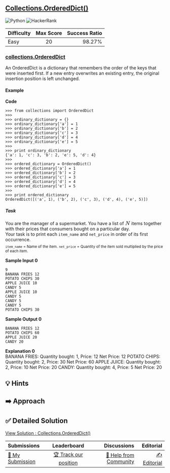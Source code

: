 ## [Collections.OrderedDict()](https://www.hackerrank.com/challenges/py-collections-ordereddict)

![Python](https://img.shields.io/badge/python-3670A0?style=for-the-badge&logo=python&logoColor=ffdd54) ![HackerRank](https://img.shields.io/badge/-Hackerrank-2EC866?style=for-the-badge&logo=HackerRank&logoColor=white)

| Difficulty | Max Score | Success Ratio |
| :--------- | :-------: | ------------: |
| Easy       |    20     |        98.27% |

### [collections.OrderedDict](https://docs.python.org/2/library/collections.html#ordereddict-objects)


An OrderedDict is a dictionary that remembers the order of the keys that were inserted first. If a new entry overwrites an existing entry, the original insertion position is left unchanged.

#### Example  

**Code**

```
>>> from collections import OrderedDict
>>> 
>>> ordinary_dictionary = {}
>>> ordinary_dictionary['a'] = 1
>>> ordinary_dictionary['b'] = 2
>>> ordinary_dictionary['c'] = 3
>>> ordinary_dictionary['d'] = 4
>>> ordinary_dictionary['e'] = 5
>>> 
>>> print ordinary_dictionary
{'a': 1, 'c': 3, 'b': 2, 'e': 5, 'd': 4}
>>> 
>>> ordered_dictionary = OrderedDict()
>>> ordered_dictionary['a'] = 1
>>> ordered_dictionary['b'] = 2
>>> ordered_dictionary['c'] = 3
>>> ordered_dictionary['d'] = 4
>>> ordered_dictionary['e'] = 5
>>> 
>>> print ordered_dictionary
OrderedDict([('a', 1), ('b', 2), ('c', 3), ('d', 4), ('e', 5)])

```  

##### Task
You are the manager of a supermarket.
You have a list of <span style="font-size: 100%; display: inline-block;" class="MathJax_SVG" id="MathJax-Element-1-Frame"><svg xmlns:xlink="http://www.w3.org/1999/xlink" width="2.064ex" height="2.176ex" style="vertical-align: -0.338ex;" viewBox="0 -791.3 888.5 936.9" role="img" focusable="false"><g stroke="currentColor" fill="currentColor" stroke-width="0" transform="matrix(1 0 0 -1 0 0)"><path stroke-width="1" d="M234 637Q231 637 226 637Q201 637 196 638T191 649Q191 676 202 682Q204 683 299 683Q376 683 387 683T401 677Q612 181 616 168L670 381Q723 592 723 606Q723 633 659 637Q635 637 635 648Q635 650 637 660Q641 676 643 679T653 683Q656 683 684 682T767 680Q817 680 843 681T873 682Q888 682 888 672Q888 650 880 642Q878 637 858 637Q787 633 769 597L620 7Q618 0 599 0Q585 0 582 2Q579 5 453 305L326 604L261 344Q196 88 196 79Q201 46 268 46H278Q284 41 284 38T282 19Q278 6 272 0H259Q228 2 151 2Q123 2 100 2T63 2T46 1Q31 1 31 10Q31 14 34 26T39 40Q41 46 62 46Q130 49 150 85Q154 91 221 362L289 634Q287 635 234 637Z"></path></g></svg></span> items together with their prices that consumers bought on a particular day. <br>
Your task is to print each `item_name` and `net_price` in order of its first occurrence.  <br><sub><code>item_name</code> = Name of the item.</sub>
<sub><code>net_price</code> = Quantity of the item sold multiplied by the price of each item.</sub>

**Sample Input 0**  
```
9
BANANA FRIES 12
POTATO CHIPS 30
APPLE JUICE 10
CANDY 5
APPLE JUICE 10
CANDY 5
CANDY 5
CANDY 5
POTATO CHIPS 30
```

**Sample Output 0**  
```
BANANA FRIES 12
POTATO CHIPS 60
APPLE JUICE 20
CANDY 20
```

**Explanation 0**  
BANANA FRIES: Quantity bought: 1, Price: 12
Net Price: 12 
POTATO CHIPS: Quantity bought: 2, Price: 30
Net Price: 60
APPLE JUICE: Quantity bought: 2, Price: 10
Net Price: 20 
CANDY: Quantity bought: 4, Price: 5 
Net Price: 20


## 💡 Hints 

## ➡️ Approach 

## ✅ Detailed Solution
[View Solution : Collections.OrderedDict()](./collectionsordereddict.py)

| Submissions                                                                                     |                                             Leaderboard                                              |                                                                                     Discussions |                                                                                 Editorial |
| :---------------------------------------------------------------------------------------------- | :--------------------------------------------------------------------------------------------------: | ----------------------------------------------------------------------------------------------: | ----------------------------------------------------------------------------------------: |
| [📝 My Submission](https://www.hackerrank.com/challenges/py-collections-ordereddict/submissions) | [🏆 Track our position](https://www.hackerrank.com/challenges/py-collections-ordereddict/leaderboard) | [🤔 Help from Community](https://www.hackerrank.com/challenges/py-collections-ordereddict/forum) | [✍️ Editorial](https://www.hackerrank.com/challenges/py-collections-ordereddict/editorial) |

